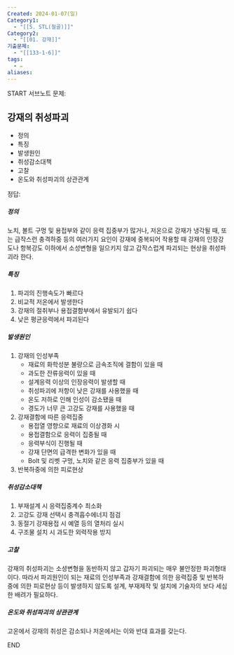 ```yaml
---
Created: 2024-01-07(일)
Category1:
  - "[[5. STL(철골)]]"
Category2:
  - "[[01. 강재]]"
기출문제:
  - "[[133-1-6]]"
tags:
  - ✏️
aliases:
---
```

START
서브노트
문제:  
## 강재의 취성파괴
- 정의
- 특징
- 발생원인
- 취성감소대책
- 고찰
- 온도와 취성파괴의 상관관계

정답: 

##### 정의

노치, 볼트 구멍 및 용접부와 같이 응력 집중부가 많거나, 저온으로 강재가 냉각될 때, 또는 급작스런 충격하중 등의 여러가지 요인이 강재에 중복되어 작용할 때 강재의 인장강도나 항복강도 이하에서 소성변형을 일으키지 않고 갑작스럽게 파괴되는 현상을 취성파괴라 한다.

##### 특징

1. 파괴의 진행속도가 빠르다
2. 비교적 저온에서 발생한다
3. 강재의 절취부나 용접결함부에서 유발되기 쉽다
4. 낮은 평균응력에서 파괴된다

##### 발생원인

1. 강재의 인성부족
    - 재료의 화학성분 불량으로 금속조직에 결함이 있을 때
    - 과도한 잔류응력이 있을 때
    - 설계응력 이상의 인장응력이 발생할 때
    - 취성파괴에 저항이 낮은 강재를 사용했을 때
    - 온도 저하로 인해 인성이 감소됐을 때
    - 경도가 너무 큰 고강도 강재를 사용했을 때
2. 강재결함에 따른 응력집중
    - 용접열 영향으로 재료의 이상경화 시
    - 용접결함으로 응력이 집중될 때
    - 응력부식이 진행될 때
    - 강재 단면의 급격한 변화가 있을 때
    - Bolt 및 리벳 구멍, 노치와 같은 응력 집중부가 있을 때
3. 반복하중에 의한 피로현상

##### 취성감소대책

1. 부재설계 시 응력집중계수 최소화
2. 고강도 강재 선택시 충격흡수에너지 점검
3. 동절기 강재용접 시 예열 등의 열처리 실시
4. 구조물 설치 시 과도한 외력작용 방지

##### 고찰

강재의 취성파괴는 소셩변형을 동반하지 않고 갑자기 파괴되는 매우 불안정한 파괴형태이다. 따라서 파괴원인이 되는 재료의 인성부족과 강재결함에 의한 응력집중 및 반복하중에 의한 피로현상 등이 발생하지 않도록 설계, 부재제작 및 설치에 기술자의 보다 세심한 배려가 필요하다.

##### 온도와 취성파괴의 상관관계

고온에서 강재의 취성은 감소되나 저온에서는 이와 반대 효과를 갖는다.
<!--ID: 1687179687033-->
END
